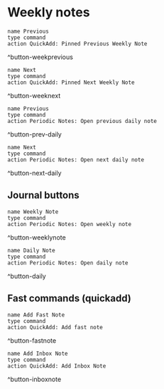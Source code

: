 
# Weekly notes

```button
name Previous
type command
action QuickAdd: Pinned Previous Weekly Note
```
^button-weekprevious

```button
name Next
type command
action QuickAdd: Pinned Next Weekly Note
```
^button-weeknext

```button
name Previous
type command
action Periodic Notes: Open previous daily note
```
^button-prev-daily

```button
name Next
type command
action Periodic Notes: Open next daily note
```
^button-next-daily

## Journal buttons
```button
name Weekly Note
type command
action Periodic Notes: Open weekly note
```
^button-weeklynote

```button
name Daily Note
type command
action Periodic Notes: Open daily note
```
^button-daily

## Fast commands (quickadd)

```button
name Add Fast Note
type command
action QuickAdd: Add fast note
```
^button-fastnote

```button
name Add Inbox Note
type command
action QuickAdd: Add Inbox Note
```
^button-inboxnote